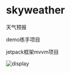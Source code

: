 # skyweather

天气预报

demo练手项目

jetpack框架mvvm项目



![display](https://github.com/TroubleMakerZ/skyweather/blob/master/display/display.gif)
